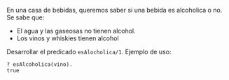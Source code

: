 En una casa de bebidas, queremos saber si una bebida es alcoholica o no. Se sabe que:

* El agua y las gaseosas no tienen alcohol.
* Los vinos y whiskies tienen alcohol

Desarrollar el predicado `esAlocholica/1`. Ejemplo de uso:

```
? esAlcoholica(vino).
true
```